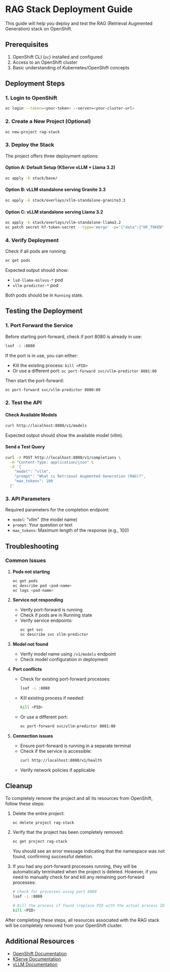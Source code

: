 # RAG Stack Deployment Guide

This guide will help you deploy and test the RAG (Retrieval Augmented Generation) stack on OpenShift.

## Prerequisites

1. OpenShift CLI (`oc`) installed and configured
2. Access to an OpenShift cluster
3. Basic understanding of Kubernetes/OpenShift concepts

## Deployment Steps

### 1. Login to OpenShift

```bash
oc login --token=<your-token> --server=<your-cluster-url>
```

### 2. Create a New Project (Optional)

```bash
oc new-project rag-stack
```

### 3. Deploy the Stack

The project offers three deployment options:

#### Option A: Default Setup (KServe vLLM + Llama 3.2)
```bash
oc apply -k stack/base/
```

#### Option B: vLLM standalone serving Granite 3.3
```bash
oc apply -k stack/overlays/vllm-standalone-granite3.3
```

#### Option C: vLLM standalone serving Llama 3.2
```bash
oc apply -k stack/overlays/vllm-standalone-llama3.2
oc patch secret hf-token-secret --type='merge' -p='{"data":{"HF_TOKEN":"'$(echo -n "hf_your_token" | base64)'"}}'
```

### 4. Verify Deployment

Check if all pods are running:
```bash
oc get pods
```

Expected output should show:
- `lsd-llama-milvus-*` pod
- `vllm-predictor-*` pod

Both pods should be in `Running` state.

## Testing the Deployment

### 1. Port Forward the Service

Before starting port-forward, check if port 8080 is already in use:
```bash
lsof -i :8080
```

If the port is in use, you can either:
- Kill the existing process: `kill <PID>`
- Or use a different port: `oc port-forward svc/vllm-predictor 8081:80`

Then start the port-forward:
```bash
oc port-forward svc/vllm-predictor 8080:80
```

### 2. Test the API

#### Check Available Models
```bash
curl http://localhost:8080/v1/models
```

Expected output should show the available model (vllm).

#### Send a Test Query
```bash
curl -X POST http://localhost:8080/v1/completions \
  -H "Content-Type: application/json" \
  -d '{
    "model": "vllm",
    "prompt": "What is Retrieval Augmented Generation (RAG)?",
    "max_tokens": 100
  }'
```

### 3. API Parameters

Required parameters for the completion endpoint:
- `model`: "vllm" (the model name)
- `prompt`: Your question or text
- `max_tokens`: Maximum length of the response (e.g., 100)

## Troubleshooting

### Common Issues

1. **Pods not starting**
   ```bash
   oc get pods
   oc describe pod <pod-name>
   oc logs <pod-name>
   ```

2. **Service not responding**
   - Verify port-forward is running
   - Check if pods are in Running state
   - Verify service endpoints:
     ```bash
     oc get svc
     oc describe svc vllm-predictor
     ```

3. **Model not found**
   - Verify model name using `/v1/models` endpoint
   - Check model configuration in deployment

4. **Port conflicts**
   - Check for existing port-forward processes:
     ```bash
     lsof -i :8080
     ```
   - Kill existing process if needed:
     ```bash
     kill <PID>
     ```
   - Or use a different port:
     ```bash
     oc port-forward svc/vllm-predictor 8081:80
     ```

5. **Connection issues**
   - Ensure port-forward is running in a separate terminal
   - Check if the service is accessible:
     ```bash
     curl http://localhost:8080/v1/health
     ```
   - Verify network policies if applicable

## Cleanup

To completely remove the project and all its resources from OpenShift, follow these steps:

1. Delete the entire project:
   ```bash
   oc delete project rag-stack
   ```

2. Verify that the project has been completely removed:
   ```bash
   oc get project rag-stack
   ```
   You should see an error message indicating that the namespace was not found, confirming successful deletion.

3. If you had any port-forward processes running, they will be automatically terminated when the project is deleted. However, if you need to manually check for and kill any remaining port-forward processes:
   ```bash
   # Check for processes using port 8080
   lsof -i :8080
   
   # Kill the process if found (replace PID with the actual process ID)
   kill <PID>
   ```

After completing these steps, all resources associated with the RAG stack will be completely removed from your OpenShift cluster.

## Additional Resources

- [OpenShift Documentation](https://docs.openshift.com/)
- [KServe Documentation](https://kserve.github.io/website/)
- [vLLM Documentation](https://vllm.readthedocs.io/) 